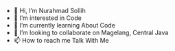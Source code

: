 - 👋 Hi, I’m Nurahmad Sollih
- 👀 I’m interested in Code
- 🌱 I’m currently learning About Code
- 💞️ I’m looking to collaborate on Magelang, Central Java
- 📫 How to reach me Talk With Me

<!---
Noeruu/Noeruu is a ✨ special ✨ repository because its `README.md` (this file) appears on your GitHub profile.
You can click the Preview link to take a look at your changes.
--->
